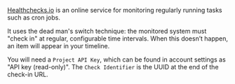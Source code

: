 [Healthchecks.io](https://healthchecks.io/about/) is an online service for monitoring regularly running tasks such as cron jobs.

It uses the dead man's switch technique: the monitored system must "check in" at regular, configurable time intervals. When this doesn’t happen, an item will appear in your timeline.

You will need a `Project API Key`, which can be found in account settings as "API key (read-only)". The `Check Identifier` is the UUID at the end of the check-in URL.
